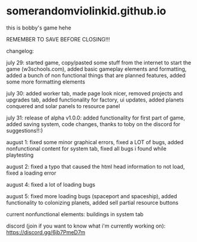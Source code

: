# somerandomviolinkid.github.io

this is bobby's game hehe

REMEMBER TO SAVE BEFORE CLOSING!!!

changelog:

july 29:
started game, copy/pasted some stuff from the internet to start the game (w3schools.com), added basic gameplay elements and formatting, added a bunch of non functional things that are planned features, added some more formatting elements

july 30:
added worker tab, made page look nicer, removed projects and upgrades tab, added functionality for factory, ui updates, added planets conquered and solar panels to resource panel

july 31:
release of alpha v1.0.0: added functionality for first part of game, added saving system, code changes, thanks to toby on the discord for suggestions!!:)

august 1:
fixed some minor graphical errors, fixed a LOT of bugs, added nonfunctional content for system tab, fixed all bugs i found while playtesting

august 2:
fixed a typo that caused the html head information to not load, fixed a loading error

august 4:
fixed a lot of loading bugs

august 5:
fixed more loading bugs (spaceport and spaceship), added functionality to colonizing planets, added sell partial resource buttons

current nonfunctional elements:
buildings in system tab

discord (join if you want to know what i'm currently working on): https://discord.gg/6jb7PmeD7m
